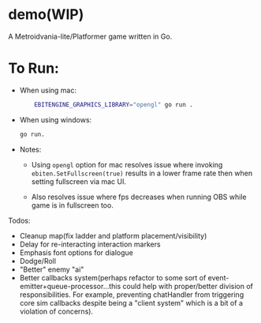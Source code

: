 # demo(WIP)
A Metroidvania-lite/Platformer game written in Go.


# To Run:
- When using mac: 
    ```bash
        EBITENGINE_GRAPHICS_LIBRARY="opengl" go run .
    ```
- When using windows: 
    ```bash
    go run.
    ```
- Notes: 
    - Using `opengl` option for mac resolves issue where invoking `ebiten.SetFullscreen(true)` results in a lower frame rate then when setting fullscreen via mac UI.
    
    - Also resolves issue where fps decreases when running OBS while game is in fullscreen too.



Todos:
- Cleanup map(fix ladder and platform placement/visibility)
- Delay for re-interacting interaction markers
- Emphasis font options for dialogue
- Dodge/Roll
- "Better" enemy "ai"
- Better callbacks system(perhaps refactor to some sort of event-emitter+queue-processor...this could help
    with proper/better division of responsibilities. For example, preventing chatHandler from triggering
    core sim callbacks despite being a "client system" which is a bit of a violation of concerns).
